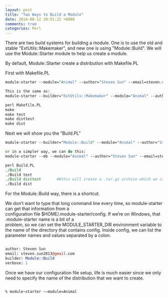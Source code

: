 ```yaml
---
layout: post
title: "Two Ways to Build a Module"
date: 2014-08-12 20:51:22 +0800
comments: true
categories: Perl
---
```

There are two build systems for building a module. One is to use the old and stable "ExtUtils::Makemaker", and new one is using "Module::Build". We will use the Module::Starter module to help us create a module.  

By default, Module::Starter create a distribution with Makefile.PL

First with Makefile.PL  

```pl
module-starter --module="Animal" --author="Steven Sun" --email=steven.sun2013@gmail.com --verbose    

This is the same as:  
module-starter --builder="ExtUtils::Makemaker" --module="Animal" --author="Steven Sun" --email=steven.sun2013@gmail.com --verbose    

perl Makefile.PL   
make
make test   
make disttest  
make dist
```

Next we will show you the "Build.PL"

```pl  
module-starter --builder="Module::Build" --module="Animal" --author="Steven Sun" --email=steven.sun2013@gmail.com --verbose 

or in a simpler way, we can do this:  
module-starter --mb --module="Animal" --author="Steven Sun" --email=steven.sun2013@gmail.com --verbose  

perl Build.PL   
./Build  
./Build test
./Build disttest       ##this will create a .tar.gz archive which we can distribute now.  
./Build dist
```

For the Module::Build way, there is a shortcut.   

We don’t want to type that long command line every time, so module-starter can get that information from a      
configuration file $HOME/.module-starter/config. If we’re on Windows, that .module-starter name is a bit of a      
problem, so we can set the MODULE_STARTER_DIR environment variable to the name of the directory that containsconfig. Inside config, we can list the parameter names and values separated by a colon.

```perl

author: Steven Sun  
email: steven.sun2013@gmail.com  
builder: Module::Build  
verbose: 1
```  
Once we have our configuration file setup, life is much easier since we only need to specify the name of the distribution that we want to create. 

```perl  
% module−starter −−module=Animal  
```